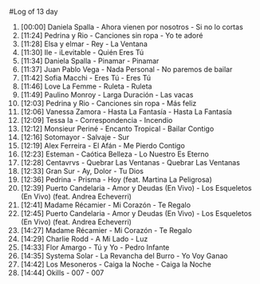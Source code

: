 #Log of 13 day

1. [00:00] Daniela Spalla - Ahora vienen por nosotros - Si no lo cortas
1. [11:24] Pedrina y Rio - Canciones sin ropa - Yo te adoré
1. [11:28] Elsa y elmar - Rey - La Ventana
1. [11:30] Ile - iLevitable - Quién Eres Tú
1. [11:34] Daniela Spalla - Pinamar - Pinamar
1. [11:37] Juan Pablo Vega - Nada Personal - No paremos de bailar
1. [11:42] Sofia Macchi - Eres Tú - Eres Tú
1. [11:46] Love La Femme - Ruleta - Ruleta
1. [11:49] Paulino Monroy - Larga Duración - Las vacas
1. [12:03] Pedrina y Rio - Canciones sin ropa - Más feliz
1. [12:06] Vanessa Zamora - Hasta La Fantasía - Hasta La Fantasía
1. [12:09] Tessa Ia - Correspondencia - Incendio
1. [12:12] Monsieur Periné - Encanto Tropical - Bailar Contigo
1. [12:16] Sotomayor - Salvaje - Sur
1. [12:19] Alex Ferreira - El Afán - Me Pierdo Contigo
1. [12:23] Esteman - Caótica Belleza - Lo Nuestro Es Eterno
1. [12:28] Centavrvs - Quebrar Las Ventanas - Quebrar Las Ventanas
1. [12:33] Gran Sur - Ay, Dolor - Tu Dios
1. [12:36] Pedrina - Prisma - Hoy (feat. Martina La Peligrosa)
1. [12:39] Puerto Candelaria - Amor y Deudas (En Vivo) - Los Esqueletos (En Vivo) (feat. Andrea Echeverri)
1. [12:41] Madame Récamier - Mi Corazón - Te Regalo
1. [12:45] Puerto Candelaria - Amor y Deudas (En Vivo) - Los Esqueletos (En Vivo) (feat. Andrea Echeverri)
1. [14:27] Madame Récamier - Mi Corazón - Te Regalo
1. [14:29] Charlie Rodd - A Mi Lado - Luz
1. [14:33] Flor Amargo - Tú y Yo - Pedro Infante
1. [14:35] Systema Solar - La Revancha del Burro - Yo Voy Ganao
1. [14:42] Los Mesoneros - Caiga la Noche - Caiga la Noche
1. [14:44] Okills - 007 - 007

